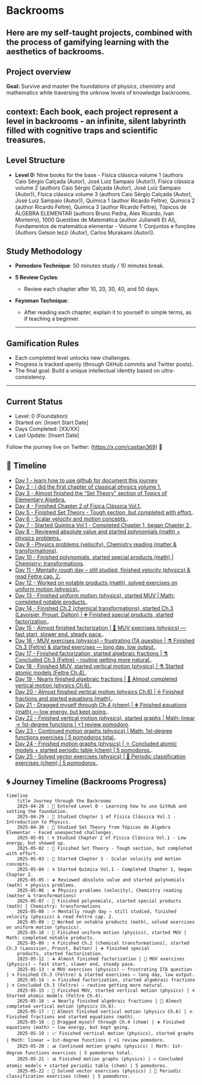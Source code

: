 # Backrooms
Here are my self-taught projects, combined with the process of gamifying learning with the aesthetics of backrooms.
---
## **Project overview**

**Goal:**
Survive and master the foundations of physics, chemistry and mathematics while traversing the unknow levels of knowledge backrooms.

**context:**
Each book, each project represent a level in backrooms - an infinite, silent labyrinth filled with cognitive traps and scientific treasures.
---
## **Level Structure**
- **Level 0:**
Nine books for the base - Física clássica volume 1 (authors Caio Sérgio Calçada (Autor), José Luiz Sampaio (Autor)), Física clássica volume 2 (authors Caio Sérgio Calçada (Autor), José Luiz Sampaio (Autor)), Física clássica volume 3 (authors Caio Sérgio Calçada (Autor), José Luiz Sampaio (Autor)), Química 1 (author Ricardo Feltre), Química 2 (author Ricardo Feltre), Química 3 (author Ricardo Feltre), Tópicos de ÁLGEBRA ELEMENTAR (authors Bruno Pedra, Alex Ricardo, Ivan Monteiro), 1000 Questões de Matemática (author Julianelli Et Al), Fundamentos de matemática elementar - Volume 1: Conjuntos e funções (Authors Gelson Iezzi (Autor), Carlos Murakami (Autor)).

## **Study Methodology**

- **Pomodoro Technique**: 50 minutes study / 10 minutes break.
- **5 Review Cycles**: 
  - Review each chapter after 10, 20, 30, 40, and 50 days.
- **Feynman Technique**: 
  - After reading each chapter, explain it to yourself in simple terms, as if teaching a beginner.
  
  ---

##  **Gamification Rules**

- Each completed level unlocks new challenges.
- Progress is tracked openly (through GitHub commits and Twitter posts).
- The final goal: Build a unique intellectual identity based on ultra-consistency.

---

##  **Current Status**

- Level: 0 (Foundation)
- Started on: [Insert Start Date]
- Days Completed: [XX/XX]
- Last Update: [Insert Date]

Follow the journey live on Twitter: (https://x.com/castian369) 📣

## 📆 Timeline

- [Day 1 - learn how to use github for document this journey](./day1.md)
- [Day 2 - I did the first chapter of classical physics volume 1.](./day2.md)
- [Day 3 - Almost finished the “Set Theory” section of Topics of Elementary Algebra.](./day3.md)
- [Day 4 - Finished Chapter 2 of Física Clássica Vol.1.](./day4.md)
- [Day 5 - Finished Set Theory - Tough section, but completed with effort.](./day5.md).
- [Day 6 - Scalar velocity and motion concepts.](./day6.md).
- [Day 7 - Started Química Vol.1 - Completed Chapter 1, began Chapter 2.](./day7.md).
- [Day 8 - Reviewed absolute value and started polynomials (math) + physics problems.](./day8.md).
- [Day 9 - Physics problems (velocity), Chemistry reading (matter & transformations)](./day9.md).
- [Day 10 - Finished polynomials, started special products (math) | Chemistry: transformations](./day10.md).
- [Day 11 - Mentally rough day – still studied, finished velocity (physics) & read Feltre cap. 2.](./day11.md).
- [Day 12 -  Worked on notable products (math), solved exercises on uniform motion (physics).](./day12.md).
- [Day 13 -  Finished uniform motion (physics), started MUV | Math: completed notable products.](./day13.md).
- [Day 14 -  Finished Ch.2 (chemical transformations), started Ch.3 (Lavoisier, Proust, Dalton) | ➕ Finished special 
    products, started factorization.](./day14.md).
- [Day 15 - Almost finished factorization | 🚀 MUV exercises (physics) — fast start, slower end, steady pace.](./day15.md).
- [Day 16 - MUV exercises (physics) – frustrating ITA question | ⚗️ Finished Ch.3 (Feltre) & started exercises — long day, low output.](./day16.md).
- [Day 17 - Finished factorization, started algebraic fractions | ⚗️ Concluded Ch.3 (Feltre) – routine getting more natural.](./day17.md).
- [Day 18 - Finished MUV, started vertical motion (physics) | ⚗️ Started atomic models (Feltre Ch.4).](./day18.md).
- [Day 19 - Nearly finished algebraic fractions | 📐 Almost completed vertical motion (physics Ch.6).](./day19.md).
- [Day 20 - Almost finished vertical motion (physics Ch.6) | ➗ Finished fractions and started equations (math).](./day20.md).
- [Day 21 - Dragged myself through Ch.4 (chem) | ➕ Finished equations (math) — low energy, but kept going.](./day21.md).
- [Day 22 - Finished vertical motion (physics), started graphs | Math: linear → 1st-degree functions | +1 review pomodoro](./day22.md).
- [Day 23 - Continued motion graphs (physics) | Math: 1st-degree functions exercises | 5 pomodoros total.](./day23.md).
- [Day 24 - Finished motion graphs (physics) | ⚛️ Concluded atomic models + started periodic table (chem) | 5 pomodoros.](./day24.md).
- [Day 25 - Solved vector exercises (physics) | 🧪 Periodic classification exercises (chem) | 5 pomodoros.](./day25.md).



## 🌀 Journey Timeline (Backrooms Progress)

```mermaid
timeline
    title Journey through the Backrooms
    2025-04-28 : 🚪 Entered Level 0 - Learning how to use GitHub and setting the foundation.
    2025-04-29 : 📖 Studied Chapter 1 of Física Clássica Vol.1 - Introduction to Physics.
    2025-04-30 : 🧩 Studied Set Theory from Tópicos de Álgebra Elementar - Faced unexpected challenges.
    2025-05-01 : 🌀 Studied Chapter 2 of Física Clássica Vol.1 - Low energy, but showed up.
    2025-05-02 : 🧠 Finished Set Theory - Tough section, but completed with effort.
    2025-05-03 : 🚗 Started Chapter 3 - Scalar velocity and motion concepts.
    2025-05-04 : ⚗️ Started Química Vol.1 - Completed Chapter 1, began Chapter 2.
    2025-05-05 : ➕ Reviewed absolute value and started polynomials (math) + physics problems.
    2025-05-06 : ➕ Physics problems (velocity), Chemistry reading (matter & transformations)
    2025-05-07 : 🧮 Finished polynomials, started special products (math) | Chemistry: transformations
    2025-05-08 : 🔥 Mentally rough day – still studied, finished velocity (physics) & read Feltre cap. 2.
    2025-05-09 : 🧮 Worked on notable products (math), solved exercises on uniform motion (physics).
    2025-05-10 : 🧠 Finished uniform motion (physics), started MUV | Math: completed notable products.
    2025-05-09 : ⚗️ Finished Ch.2 (chemical transformations), started Ch.3 (Lavoisier, Proust, Dalton) | ➕ Finished special 
    products, started factorization.
    2025-05-12 : ➕ Almost finished factorization | 🚀 MUV exercises (physics) — fast start, slower end, steady pace.
    2025-05-13 : ⚙️ MUV exercises (physics) – frustrating ITA question | ⚗️ Finished Ch.3 (Feltre) & started exercises — long day, low output.
    2025-05-14 : ➗ Finished factorization, started algebraic fractions | ⚗️ Concluded Ch.3 (Feltre) – routine getting more natural.
    2025-05-15 : 📐 Finished MUV, started vertical motion (physics) | ⚗️ Started atomic models (Feltre Ch.4).
    2025-05-16 : ➗ Nearly finished algebraic fractions | 📐 Almost completed vertical motion (physics Ch.6).
    2025-05-17 : 📐 Almost finished vertical motion (physics Ch.6) | ➗ Finished fractions and started equations (math).
    2025-05-18 : 🧪 Dragged myself through Ch.4 (chem) | ➕ Finished equations (math) — low energy, but kept going.
    2025-05-19 : 📈 Finished vertical motion (physics), started graphs | Math: linear → 1st-degree functions | +1 review pomodoro.
    2025-05-20 : 📊 Continued motion graphs (physics) | Math: 1st-degree functions exercises | 5 pomodoros total.
    2025-05-21 : 📊 Finished motion graphs (physics) | ⚛️ Concluded atomic models + started periodic table (chem) | 5 pomodoros.
    2025-05-22 : 🧭 Solved vector exercises (physics) | 🧪 Periodic classification exercises (chem) | 5 pomodoros.

















    


